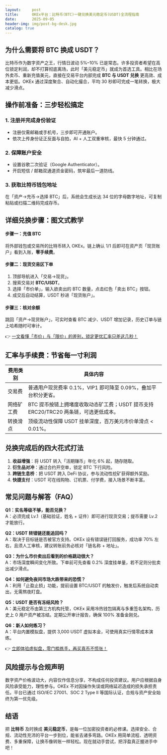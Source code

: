 ```yaml
---
layout:     post
title:      OKEx平台：比特币(BTC)一键兑换美元稳定币(USDT)全流程指南
date:       2025-09-05
header-img: img/post-bg-desk.jpg
catalog: true
---
```


## 为什么需要将 BTC 换成 USDT？

比特币作为数字资产之王，行情日波动 5%–10% 已是常态。许多投资者希望在高位锁定利润，却不打算彻底离场，此时「美元稳定币」就成为首选工具。相比在场外卖币、重新充值美元，直接在交易平台内部完成 **BTC 与 USDT 兑换** 更高效、成本更低。OKEx 通过深度聚合、自动化撮合，平均 30 秒即可完成一笔转换，极大减少滑点。

## 操作前准备：三步轻松搞定

### 1. 注册并完成身份验证
- 注册仅需邮箱或手机号，三步即可开通账户。  
- 依次上传身份证正反面与自拍，AI + 人工双重审核，最快 5 分钟通过。

### 2. 保障账户安全
- 设置谷歌二次验证（Google Authenticator）。  
- 开启短信 / 邮箱双通道资金密码，筑牢最后一道防线。

### 3. 获取比特币钱包地址
在「资产→充币→选择 BTC」后，系统会生成长达 34 位的字母数字地址，可复制粘贴或扫描二维码完成存币。

## 详细兑换步骤：图文式教学

#### 步骤一：充值 BTC
将外部钱包或交易所的比特币转入 OKEx。链上确认 1/1 后即可在资产页「现货账户」看到入账，**零手续费**。

#### 步骤二：现货交易区下单
1. 顶部导航进入「交易→现货」。  
2. 搜索交易对 **BTC/USDT**。  
3. 选择「市价单」，输入欲卖出的 BTC 数量，点击红色「卖出 BTC」按钮。  
4. 成交后自动结算，USDT 秒进「现货账户」。

#### 步骤三：核对余额
跳回「资产→现货账户」，可实时查看 BTC 减少、USDT 增加记录，历史订单与链上哈希随时可审计。

👉 [一文看懂「市价」与「限价」的差别，锁定更优汇率只差这几秒！](https://okxdog.com/)

## 汇率与手续费：节省每一寸利润

| 费用类别 | 具体内容 |
|---|---|
| 交易费 | 普通用户现货费率 0.1%，VIP1 即可降至 0.09%，叠加平台积分更省。 |
| 网络矿工费 | BTC 提币按链上拥堵度收取动态矿工费；USDT 提币支持 ERC20/TRC20 两条链，可选更低成本。 |
| 转换滑点 | 顶级流动性保障 USDT 挂单深度，百万美元市价单滑点 < 0.01%。 |

## 兑换完成后的四大花式打法

1. **收益增强**：将 USDT 转入「活期赚币」年化 6% 起，随存随取。  
2. **衍生品对冲**：通过合约开空单，锁定 BTC 下行风险。  
3. **跨链生息桥**：把 USDT 跨入 DeFi 协议，参与流动性挖矿获得额外奖励。  
4. **快捷支付**：USDT 可在线购物、订机票、付学费，接入场景不断丰富。

## 常见问题与解答（FAQ）

**Q1：实名等级不够，能否兑换？**  
A：必须完成 Lv.1（基础验证，姓名 + 证件）即可进行现货交易；提币需要 Lv.2 才能放行。

**Q2：USDT 转错链还能追回吗？**  
A：取决于目标链是否被官方支持。OKEx 设有错误链打回服务，成功率 70% 左右，且须人工审核，建议转账前务必核对「链名称 + 地址」。

**Q3：为什么市价卖出后看到的价格跳动很大？**  
A：市场深度瞬间变化所致。下单前可先查看 0.2% 深度挂单量，若不足则分批卖出减少滑点。

**Q4：如何避免夜间市场大跌带来的恐慌？**  
A：利用「止盈止损」功能，提前设置 BTC/USDT 的触发价，触发后系统自动卖出，无需熬夜盯盘。

**Q5：USDT 是否有冻结风险？**  
A：美元稳定币由第三方机构托管，OKEx 采用冷热钱包隔离与多重签名架构，历史上 0 用户资产被冻结。定期公开审计报告，确保 100% 准备金刚兑。

**Q6：新人如何练习？**  
A：平台内置模拟盘，提供 3,000 USDT 虚拟本金，可使用真实行情零成本演练。

👉 [立即体验虚拟盘，零门槛练手，再买真币不慌张！](https://okxdog.com/)

## 风险提示与合规声明

数字资产价格波动大，内容仅作信息分享，不构成任何投资建议。用户应根据自身风险承受能力，理性参与。OKEx 不对因操作失误或网络延迟造成的损失承担责任。平台已通过 ISO/IEC 27001、SOC 2 Type II 等国际认证，合规与资产安全始终为第一优先级。

## 结语

把 **比特币** 及时换成 **美元稳定币**，是每一位加密投资者的必修课。选择安全、合规、流动性充沛的平台一步到位，能省去诸多弯路。OKEx 用简单流程、透明资费、多重保障，让换币像转账一样轻松。现在就动手尝试，把浮盈真正握进手中吧！